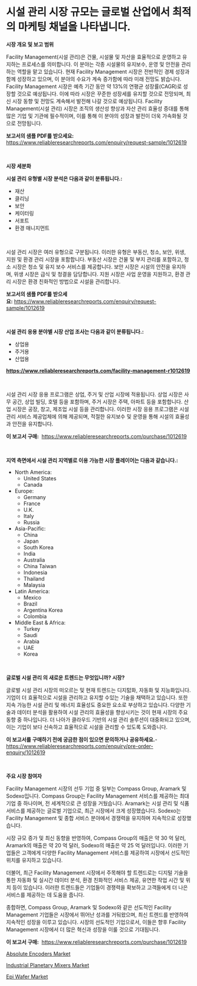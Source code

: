 <p><h1>시설 관리 시장 규모는 글로벌 산업에서 최적의 마케팅 채널을 나타냅니다.</h1></p><p><strong>시장 개요 및 보고 범위</strong></p>
<p><p>Facility Management(시설 관리)은 건물, 시설물 및 자산을 효율적으로 운영하고 유지하는 프로세스를 의미합니다. 이 분야는 각종 시설물의 유지보수, 운영 및 안전을 관리하는 역할을 맡고 있습니다. 현재 Facility Management 시장은 전반적인 경제 성장과 함께 성장하고 있으며, 이 분야의 수요가 계속 증가함에 따라 미래 전망도 밝습니다. Facility Management 시장은 예측 기간 동안 약 13%의 연평균 성장률(CAGR)로 성장할 것으로 예상됩니다. 이에 따라 시장은 꾸준한 성장세를 유지할 것으로 전망되며, 최신 시장 동향 및 전망도 계속해서 발전해 나갈 것으로 예상됩니다. Facility Management(시설 관리) 시장은 조직의 생산성 향상과 자산 관리 효율성 증대를 통해 많은 기업 및 기관에 필수적이며, 이를 통해 이 분야의 성장과 발전이 더욱 가속화될 것으로 전망됩니다.</p></p>
<p><strong>보고서의 샘플 PDF를 받으세요:</strong> <a href="https://www.reliableresearchreports.com/enquiry/request-sample/1012619">https://www.reliableresearchreports.com/enquiry/request-sample/1012619</a></p>
<p>&nbsp;</p>
<p><strong>시장 세분화</strong></p>
<p><strong>시설 관리 유형별 시장 분석은 다음과 같이 분류됩니다.:</strong></p>
<p><ul><li>재산</li><li>클리닝</li><li>보안</li><li>케이터링</li><li>서포트</li><li>환경 매니지먼트</li></ul></p>
<p>&nbsp;</p>
<p><p>시설 관리 시장은 여러 유형으로 구분됩니다. 이러한 유형은 부동산, 청소, 보안, 위생, 지원 및 환경 관리 시장을 포함합니다. 부동산 시장은 건물 및 부지 관리를 포함하고, 청소 시장은 청소 및 유지 보수 서비스를 제공합니다. 보안 시장은 시설의 안전을 유지하며, 위생 시장은 급식 및 청결을 담당합니다. 지원 시장은 사업 운영을 지원하고, 환경 관리 시장은 환경 친화적인 방법으로 시설을 관리합니다.</p></p>
<p><strong>보고서의 샘플 PDF를 받으세요:</strong>&nbsp;<a href="https://www.reliableresearchreports.com/enquiry/request-sample/1012619">https://www.reliableresearchreports.com/enquiry/request-sample/1012619</a></p>
<p>&nbsp;</p>
<p><strong> 시설 관리 응용 분야별 시장 산업 조사는 다음과 같이 분류됩니다.:</strong></p>
<p><ul><li>상업용</li><li>주거용</li><li>산업용</li></ul></p>
<p><strong><a href="https://www.reliableresearchreports.com/facility-management-r1012619">https://www.reliableresearchreports.com/facility-management-r1012619</a></strong></p>
<p>&nbsp;</p>
<p><p>시설 관리 시장 응용 프로그램은 상업, 주거 및 산업 시장에 적용됩니다. 상업 시장은 사무 공간, 상업 빌딩, 호텔 등을 포함하며, 주거 시장은 주택, 아파트 등을 포함합니다. 산업 시장은 공장, 창고, 제조업 시설 등을 관리합니다. 이러한 시장 응용 프로그램은 시설 관리 서비스 제공업체에 의해 제공되며, 적절한 유지보수 및 운영을 통해 시설의 효율성과 안전을 유지합니다.</p></p>
<p><strong>이 보고서 구매:</strong>&nbsp; <a href="https://www.reliableresearchreports.com/purchase/1012619">https://www.reliableresearchreports.com/purchase/1012619</a></p>
<p>&nbsp;</p>
<p><strong>지역 측면에서 시설 관리 지역별로 이용 가능한 시장 플레이어는 다음과 같습니다.:</strong></p>
<p><ul>
    <li>
        North America:
        <ul>
            <li>United States</li>
            <li>Canada</li>
        </ul>
    </li>
    <li>
        Europe:
        <ul>
            <li>Germany</li>
            <li>France</li>
            <li>U.K.</li>
            <li>Italy</li>
            <li>Russia</li>
        </ul>
    </li>
    <li>
        Asia-Pacific:
        <ul>
            <li>China</li>
            <li>Japan</li>
            <li>South Korea</li>
            <li>India</li>
            <li>Australia</li>
            <li>China Taiwan</li>
            <li>Indonesia</li>
            <li>Thailand</li>
            <li>Malaysia</li>
        </ul>
    </li>
    <li>
        Latin America:
        <ul>
            <li>Mexico</li>
            <li>Brazil</li>
            <li>Argentina Korea</li>
            <li>Colombia</li>
        </ul>
    </li>
    <li>
        Middle East & Africa:
        <ul>
            <li>Turkey</li>
            <li>Saudi</li>
            <li>Arabia</li>
            <li>UAE</li>
            <li>Korea</li>
        </ul>
    </li>
    </ul></p>
<p>&nbsp;</p>
<p><strong>글로벌 시설 관리 의 새로운 트렌드는 무엇입니까? 시장?</strong></p>
<p><p>글로벌 시설 관리 시장의 떠오르는 및 현재 트렌드는 디지턼화, 자동화 및 지능화입니다. 기업이 더 효율적으로 시설을 관리하고 유지할 수있는 기술을 채택하고 있습니다. 또한 지속 가능한 시설 관리 및 에너지 효율성도 중요한 요소로 부상하고 있습니다. 다양한 기술과 데이터 분석을 활용하여 시설 관리의 효율성을 향상시키는 것이 현재 시장의 주요 동향 중 하나입니다. 더 나아가 클라우드 기반의 시설 관리 솔루션이 대중화되고 있으며, 이는 기업이 보다 신속하고 효율적으로 시설을 관리할 수 있도록 도와줍니다.</p></p>
<p><strong>이 보고서를 구매하기 전에 궁금한 점이 있으면 문의하거나 공유하세요.</strong>- <a href="https://www.reliableresearchreports.com/enquiry/pre-order-enquiry/1012619">https://www.reliableresearchreports.com/enquiry/pre-order-enquiry/1012619</a></p>
<p>&nbsp;</p>
<p><strong>주요 시장 참여자</strong></p>
<p><p>Facility Management 시장의 선두 기업 중 일부는 Compass Group, Aramark 및 Sodexo입니다. Compass Group는 Facility Management 서비스를 제공하는 최대 기업 중 하나이며, 전 세계적으로 큰 성장을 거뒀습니다. Aramark는 시설 관리 및 식품 서비스를 제공하는 글로벌 기업으로, 최근 시장에서 크게 성장했습니다. Sodexo는 Facility Management 및 종합 서비스 분야에서 경쟁력을 유지하며 지속적으로 성장했습니다.</p><p>시장 규모 증가 및 최신 동향을 반영하여, Compass Group의 매출은 약 30 억 달러, Aramark의 매출은 약 20 억 달러, Sodexo의 매출은 약 25 억 달러입니다. 이러한 기업들은 고객에게 다양한 Facility Management 서비스를 제공하여 시장에서 선도적인 위치를 유지하고 있습니다.</p><p>더불어, 최근 Facility Management 시장에서 주목해야 할 트렌드로는 디지털 기술을 통한 자동화 및 실시간 데이터 분석, 환경 친화적인 서비스 제공, 유연한 작업 시간 및 위치 등이 있습니다. 이러한 트렌드들은 기업들이 경쟁력을 확보하고 고객들에게 더 나은 서비스를 제공하는 데 도움을 줍니다.</p><p>종합하면, Compass Group, Aramark 및 Sodexo와 같은 선도적인 Facility Management 기업들은 시장에서 뛰어난 성과를 거둬왔으며, 최신 트렌드를 반영하여 지속적인 성장을 이루고 있습니다. 시장의 선도적인 기업으로서, 이들은 향후 Facility Management 시장에서 더 많은 혁신과 성장을 이룰 것으로 기대됩니다.</p></p>
<p><strong>이 보고서 구매:</strong>&nbsp;&nbsp;<a href="https://www.reliableresearchreports.com/purchase/1012619">https://www.reliableresearchreports.com/purchase/1012619</a></p>
<p><p><a href="https://github.com/seekum/Market-Research-Report-List-2/blob/main/absolute-encoders-market.md">Absolute Encoders Market</a></p><p><a href="https://github.com/nancykennedykellievqfqt2/Market-Research-Report-List-2/blob/main/industrial-planetary-mixers-market.md">Industrial Planetary Mixers Market</a></p><p><a href="https://iodized-pantydraco-05c.notion.site/Epi-Wafer-Market-Analysis-and-Market-Size-Global-Industry-Overview-Market-Segmentation-and-Forecas-fa0fdb497157446bb78d3e08a54c99d5">Epi Wafer Market</a></p></p>